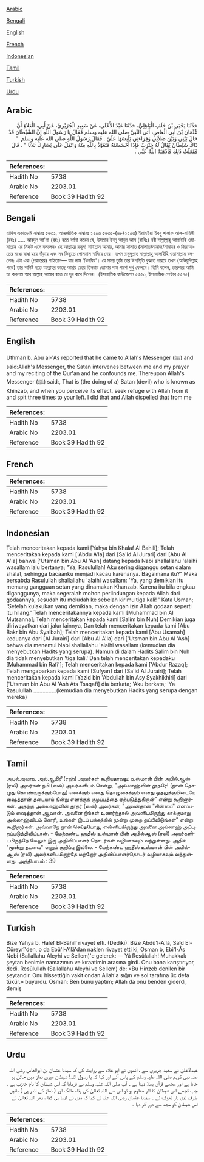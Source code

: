 [Arabic](#arabic)

[Bengali](#bengali)

[English](#english)

[French](#french)

[Indonesian](#indonesian)

[Tamil](#tamil)

[Turkish](#turkish)

[Urdu](#urdu)

## Arabic


<div dir="rtl" lang="ar" style={{fontSize:'larger',backgroundColor:'#f8f9fa',padding:20}}>
حَدَّثَنَا يَحْيَى بْنُ خَلَفٍ الْبَاهِلِيُّ، حَدَّثَنَا عَبْدُ الأَعْلَى، عَنْ سَعِيدٍ الْجُرَيْرِيِّ، عَنْ أَبِي، الْعَلاَءِ أَنَّ عُثْمَانَ بْنَ أَبِي الْعَاصِ، أَتَى النَّبِيَّ صلى الله عليه وسلم فَقَالَ يَا رَسُولَ اللَّهِ إِنَّ الشَّيْطَانَ قَدْ حَالَ بَيْنِي وَبَيْنَ صَلاَتِي وَقِرَاءَتِي يَلْبِسُهَا عَلَىَّ ‏.‏ فَقَالَ رَسُولُ اللَّهِ صلى الله عليه وسلم ‏ "‏ ذَاكَ شَيْطَانٌ يُقَالُ لَهُ خِنْزِبٌ فَإِذَا أَحْسَسْتَهُ فَتَعَوَّذْ بِاللَّهِ مِنْهُ وَاتْفِلْ عَلَى يَسَارِكَ ثَلاَثًا ‏"‏ ‏.‏ قَالَ فَفَعَلْتُ ذَلِكَ فَأَذْهَبَهُ اللَّهُ عَنِّي ‏.‏
</div>
<div style={{backgroundColor:'#f8f9fa',padding:20, marginBottom: 10}}><table> <thead> <tr> <th>References:</th> <th></th> </tr> </thead> <tbody><tr><td>Hadith No</td><td>5738</td></tr><tr><td>Arabic No</td><td>2203.01</td></tr><tr><td>Reference</td><td>Book 39 Hadith 92</td></tr></tbody></table></div>

## Bengali


<div dir="ltr" lang="bn" style={{fontSize:'larger',backgroundColor:'#f8f9fa',padding:20}}>
হাদিস একাডেমি নাম্বারঃ ৫৬৩১, আন্তর্জাতিক নাম্বারঃ ২২০৩ ৫৬৩১-(৬৮/২২০৩) ইয়াহইয়া ইবনু খালাফ আল-বাহিলী (রহঃ) ..... আবদুল আ'লা (রহঃ) হতে বর্ণনা করেন যে, উসমান ইবনু আবূল আস (রাযিঃ) নবী সাল্লাল্লাহু আলাইহি ওয়াসাল্লাম এর নিকট এসে বললেন- হে আল্লাহর রসূল! শাইতান আমার, আমার সালাত (সালাত/নামাজ/নামায) ও কিরাআতের মধ্যে বাধা হয়ে দাঁড়ায় এবং সব কিছুতে গোলমাল বাধিয়ে দেয়। তখন রসূলুল্লাহ সাল্লাল্লাহু আলাইহি ওয়াসাল্লাম বললেনঃ এটা এক (প্রকারের) শাইতান— যার নাম 'খিনযিব'। যে সময় তুমি তার উপস্থিতি বুঝতে পারবে তখন (আউয়ুবিল্লাহ পড়ে) তার অনিষ্ট হতে আল্লাহর কাছে আশ্রয় চেয়ে তিনবার তোমার বাম পাশে থুথু ফেলবে। তিনি বলেন, তারপরে আমি তা করলাম আর আল্লাহ আমার হতে তা দূর করে দিলেন। (ইসলামিক ফাউন্ডেশন ৫৫৫০, ইসলামিক সেন্টার ৫৫৭৫)
</div>
<div style={{backgroundColor:'#f8f9fa',padding:20, marginBottom: 10}}><table> <thead> <tr> <th>References:</th> <th></th> </tr> </thead> <tbody><tr><td>Hadith No</td><td>5738</td></tr><tr><td>Arabic No</td><td>2203.01</td></tr><tr><td>Reference</td><td>Book 39 Hadith 92</td></tr></tbody></table></div>

## English


<div dir="ltr" lang="en" style={{fontSize:'larger',backgroundColor:'#f8f9fa',padding:20}}>
Uthman b. Abu al-'As reported that he came to Allah's Messenger (ﷺ) and said:Allah's Messenger, the Satan intervenes between me and my prayer and my reciting of the Qur'an and he confounds me. Thereupon Allah's Messenger (ﷺ) said:, That is (the doing of a) Satan (devil) who is known as Khinzab, and when you perceive its effect, seek refuge with Allah from it and spit three times to your left. I did that and Allah dispelled that from me
</div>
<div style={{backgroundColor:'#f8f9fa',padding:20, marginBottom: 10}}><table> <thead> <tr> <th>References:</th> <th></th> </tr> </thead> <tbody><tr><td>Hadith No</td><td>5738</td></tr><tr><td>Arabic No</td><td>2203.01</td></tr><tr><td>Reference</td><td>Book 39 Hadith 92</td></tr></tbody></table></div>

## French


<div dir="ltr" lang="fr" style={{fontSize:'larger',backgroundColor:'#f8f9fa',padding:20}}>

</div>
<div style={{backgroundColor:'#f8f9fa',padding:20, marginBottom: 10}}><table> <thead> <tr> <th>References:</th> <th></th> </tr> </thead> <tbody><tr><td>Hadith No</td><td>5738</td></tr><tr><td>Arabic No</td><td>2203.01</td></tr><tr><td>Reference</td><td>Book 39 Hadith 92</td></tr></tbody></table></div>

## Indonesian


<div dir="ltr" lang="id" style={{fontSize:'larger',backgroundColor:'#f8f9fa',padding:20}}>
Telah menceritakan kepada kami [Yahya bin Khalaf Al Bahili]; Telah menceritakan kepada kami ['Abdu A'la] dari [Sa'id Al Jurari] dari [Abu Al A'la] bahwa ['Utsman bin Abu Al 'Ash] datang kepada Nabi shallallahu 'alaihi wasallam lalu bertanya; "Ya, Rasulullah! Aku sering diganggu setan dalam shalat, sehingga bacaanku menjadi kacau karenanya. Bagaimana itu?" Maka bersabda Rasulullah shallallahu 'alaihi wasallam: 'Ya, yang demikian itu memang gangguan setan yang dinamakan Khanzab. Karena itu bila engkau diganggunya, maka segeralah mohon perlindungan kepada Allah dari godaannya, sesudah itu meludah ke sebelah kirimu tiga kali! ' Kata Usman; 'Setelah kulakukan yang demikian, maka dengan izin Allah godaan seperti itu hilang.' Telah menceritakannya kepada kami [Muhammad bin Al Mutsanna]; Telah menceritakan kepada kami [Salim bin Nuh] Demikian juga diriwayatkan dari jalur lainnya, Dan telah menceritakan kepada kami [Abu Bakr bin Abu Syaibah]; Telah menceritakan kepada kami [Abu Usamah] keduanya dari [Al Jurairi] dari [Abu Al A'la] dari ['Utsman bin Abu Al 'Ash] bahwa dia menemui Nabi shallallahu 'alaihi wasallam (kemudian dia menyebutkan Hadits yang serupa). Namun di dalam Hadits Salim bin Nuh dia tidak menyebutkan 'tiga kali.' Dan telah menceritakan kepadaku [Muhammad bin Rafi']; Telah menceritakan kepada kami ['Abdur Razaq]; Telah mengabarkan kepada kami [Sufyan] dari [Sa'id Al Jurairi]; Telah menceritakan kepada kami [Yazid bin 'Abdullah bin Asy Syakhikhiri] dari ['Utsman bin Abu Al 'Ash Ats Tsaqafi] dia berkata; 'Aku berkata; 'Ya Rasulullah ……………(kemudian dia menyebutkan Hadits yang serupa dengan mereka)
</div>
<div style={{backgroundColor:'#f8f9fa',padding:20, marginBottom: 10}}><table> <thead> <tr> <th>References:</th> <th></th> </tr> </thead> <tbody><tr><td>Hadith No</td><td>5738</td></tr><tr><td>Arabic No</td><td>2203.01</td></tr><tr><td>Reference</td><td>Book 39 Hadith 92</td></tr></tbody></table></div>

## Tamil


<div dir="ltr" lang="ta" style={{fontSize:'larger',backgroundColor:'#f8f9fa',padding:20}}>
அபுல்அலாஉ அல்ஆமிரீ (ரஹ்) அவர்கள் கூறியதாவது: உஸ்மான் பின் அபில்ஆஸ் (ரலி) அவர்கள் நபி (ஸல்) அவர்களிடம் சென்று, "அல்லாஹ்வின் தூதரே! (நான் தொழுது கொண்டிருக்கும்போது) எனக்கும் எனது தொழுகைக்கும் எனது ஓதலுக்குமிடையே ஷைத்தான் தடையாய் நின்று எனக்குக் குழப்பத்தை ஏற்படுத்துகிறான்" என்று கூறினார்கள். அதற்கு அல்லாஹ்வின் தூதர் (ஸல்) அவர்கள், "அவன்தான் "கின்ஸப்" எனப்படும் ஷைத்தான் ஆவான். அவனை நீங்கள் உணர்ந்தால் அவனிடமிருந்து காக்குமாறு அல்லாஹ்விடம் கோரி, உங்கள் இடப் பக்கத்தில் மூன்று முறை துப்பிவிடுங்கள்" என்று கூறினார்கள். அவ்வாறே நான் செய்தபோது, என்னிடமிருந்து அவனை அல்லாஹ் அப்புறப்படுத்திவிட்டான். - மேற்கண்ட ஹதீஸ் உஸ்மான் பின் அபில்ஆஸ் (ரலி) அவர்களிடமிருந்தே மேலும் இரு அறிவிப்பாளர் தொடர்கள் வழியாகவும் வந்துள்ளது. அதில் "மூன்று தடவை" எனும் குறிப்பு இல்லை. - மேற்கண்ட ஹதீஸ் உஸ்மான் பின் அபில்ஆஸ் (ரலி) அவர்களிடமிருந்தே மற்றோர் அறிவிப்பாளர்தொடர் வழியாகவும் வந்துள்ளது. அத்தியாயம் : 39
</div>
<div style={{backgroundColor:'#f8f9fa',padding:20, marginBottom: 10}}><table> <thead> <tr> <th>References:</th> <th></th> </tr> </thead> <tbody><tr><td>Hadith No</td><td>5738</td></tr><tr><td>Arabic No</td><td>2203.01</td></tr><tr><td>Reference</td><td>Book 39 Hadith 92</td></tr></tbody></table></div>

## Turkish


<div dir="ltr" lang="tr" style={{fontSize:'larger',backgroundColor:'#f8f9fa',padding:20}}>
Bize Yahya b. Halef El-Bâhilî rivayet etti. (Dediki): Bize Abdü'l-A'lâ, Saîd El-Cüreyrî'den, o da Ebû'l-A'lâ'dan naklen rivayet etti ki, Osman b, Ebi'l-Âs Nebi (Sallallahu Aleyhi ve Sellem)'e gelerek: — Yâ Resûlallah! Muhakkak şeytan benimle namazımın ve kıraatimin arasına girdi. Onu bana karıştırıyor, dedi. Resûlullah (Sallallahu Aleyhi ve Sellem) de: «Bu Hinzeb denilen bir şeytandır. Onu hissettiğin vakit ondan Allah'a sığın ve sol tarafına üç defa tükür.» buyurdu. Osman: Ben bunu yaptım; Allah da onu benden giderdi, demiş
</div>
<div style={{backgroundColor:'#f8f9fa',padding:20, marginBottom: 10}}><table> <thead> <tr> <th>References:</th> <th></th> </tr> </thead> <tbody><tr><td>Hadith No</td><td>5738</td></tr><tr><td>Arabic No</td><td>2203.01</td></tr><tr><td>Reference</td><td>Book 39 Hadith 92</td></tr></tbody></table></div>

## Urdu


<div dir="rtl" lang="ur" style={{fontSize:'larger',backgroundColor:'#f8f9fa',padding:20}}>
عبدالاعلیٰ نے سعید جریری سے ، انھوں نے ابو علاء سے روایت کی کہ سیدنا عثمان بن ابوالعاص رضی اللہ عنہ نبی کریم صلی اللہ علیہ وسلم کے پاس آئے اور کہا کہ یا رسول اللہ! شیطان میری نماز میں حائل ہو جاتا ہے اور مجھے قرآن بھلا دیتا ہے ۔ آپ صلی اللہ علیہ وسلم نے فرمایا کہ اس شیطان کا نام خنزب ہے ، جب تجھے اس شیطان کا اثر معلوم ہو تو اس سے اللہ تعالیٰ کی پناہ مانگ اور ( نماز کے اندر ہی ) بائیں طرف تین بار تھوک لے ۔ سیدنا عثمان رضی اللہ عنہ نے کہا کہ میں نے ایسا ہی کیا ، پھر اللہ تعالیٰ نے اس شیطان کو مجھ سے دور کر دیا ۔
</div>
<div style={{backgroundColor:'#f8f9fa',padding:20, marginBottom: 10}}><table> <thead> <tr> <th>References:</th> <th></th> </tr> </thead> <tbody><tr><td>Hadith No</td><td>5738</td></tr><tr><td>Arabic No</td><td>2203.01</td></tr><tr><td>Reference</td><td>Book 39 Hadith 92</td></tr></tbody></table></div>